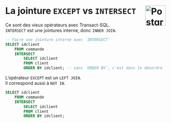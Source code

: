 # **La jointure `EXCEPT` vs `INTERSECT`** <a href="../../"> <img src="https://upload.wikimedia.org/wikipedia/commons/2/29/Postgresql_elephant.svg" alt="PostgreSQL" title="PostgreSQL" align="right" height="64px"> </a>
Ce sont des vieux opérateurs avec Transact-SQL.  
`INTERSECT` est une jointures interne, donc `INNER JOIN`.  
```sql
-- Faire une jointure interne avec `INTERSECT`
SELECT idclient
	FROM commande
	INTERSECT
		SELECT idclient
		FROM client
		ORDER BY idclient; -- sans `ORDER BY`, c'est dans le désordre
```
L’opérateur `EXCEPT` est un `LEFT JOIN`.  
Il correspond aussi à `NOT IN`.
```sql
SELECT idclient
	FROM commande
	INTERSECT
		SELECT idclient
		FROM client
		ORDER BY idclient;
```